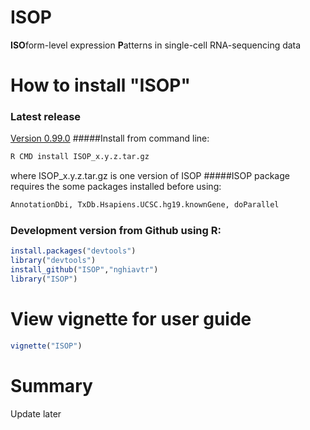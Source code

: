 # ISOP
**ISO**form-level expression **P**atterns in single-cell RNA-sequencing data

# How to install "ISOP"
### Latest release
[Version 0.99.0](https://github.com/nghiavtr/ISOP/releases/download/v0.99.0/ISOP_0.99.0.tar.gz)
#####Install from command line:
```R
R CMD install ISOP_x.y.z.tar.gz 
```
where ISOP_x.y.z.tar.gz is one version of ISOP
#####ISOP package requires the some packages installed before using:
```R
AnnotationDbi, TxDb.Hsapiens.UCSC.hg19.knownGene, doParallel
```
### Development version from Github using R:
```R
install.packages("devtools")
library("devtools")
install_github("ISOP","nghiavtr")
library("ISOP")
```
# View vignette for user guide
```R
vignette("ISOP")
```
# Summary

Update later
